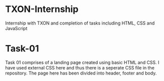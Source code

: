 # TXON-Internship
Internship with TXON and completion of tasks including HTML, CSS and JavaScript

# Task-01 

Task 01 comprises of a landing page created using basic HTML and CSS. I have used external CSS here and thus there is a seperate CSS file in the repository. The page here has been divided into header, footer and body.
